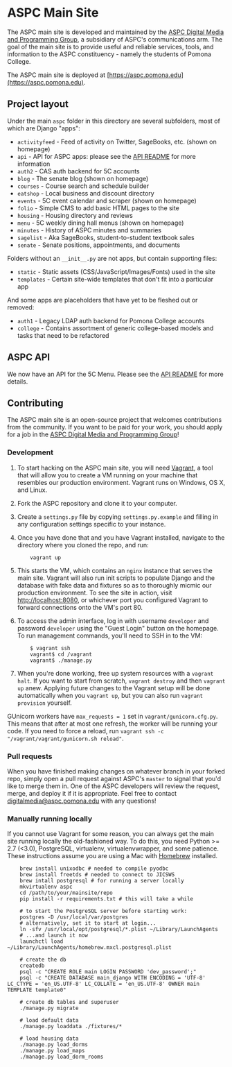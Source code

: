 # ASPC Main Site #

The ASPC main site is developed and maintained by the [ASPC Digital Media and Programming Group](https://aspc.pomona.edu/senate/digital-media-programming/), a subsidiary of ASPC's communications arm. The goal of the main site is to provide useful and reliable services, tools, and information to the ASPC constituency - namely the students of Pomona College.

The ASPC main site is deployed at [https://aspc.pomona.edu](https://aspc.pomona.edu).

## Project layout ##

Under the main `aspc` folder in this directory are several subfolders, most of
which are Django "apps":

- `activityfeed` - Feed of activity on Twitter, SageBooks, etc. (shown on homepage)
- `api` - API for ASPC apps: please see the [API README](aspc/api/README.md) for more information
- `auth2` - CAS auth backend for 5C accounts
- `blog` - The senate blog (shown on homepage)
- `courses` - Course search and schedule builder
- `eatshop` - Local business and discount directory
- `events` - 5C event calendar and scraper (shown on homepage)
- `folio` - Simple CMS to add basic HTML pages to the site
- `housing` - Housing directory and reviews
- `menu` - 5C weekly dining hall menus (shown on homepage)
- `minutes` - History of ASPC minutes and summaries
- `sagelist` - Aka SageBooks, student-to-student textbook sales
- `senate` - Senate positions, appointments, and documents

Folders without an `__init__.py` are not apps, but contain supporting files:

- `static` - Static assets (CSS/JavaScript/Images/Fonts) used in the site
- `templates` - Certain site-wide templates that don't fit into a particular app

And some apps are placeholders that have yet to be fleshed out or removed:

- `auth1` - Legacy LDAP auth backend for Pomona College accounts
- `college` - Contains assortment of generic college-based models and tasks that need to be refactored

## ASPC API ##

We now have an API for the 5C Menu. Please see the [API README](aspc/api/README.md) for more details.

## Contributing ##

The ASPC main site is an open-source project that welcomes contributions from the community. If you want to be paid for your work, you should apply for a job in the [ASPC Digital Media and Programming Group](https://aspc.pomona.edu/senate/digital-media-programming/)!

### Development ###

1. To start hacking on the ASPC main site, you will need [Vagrant](https://www.vagrantup.com), a tool that will allow you to create a VM running on your machine that resembles our production environment. Vagrant runs on Windows, OS X, and Linux.
2. Fork the ASPC repository and clone it to your computer.
3. Create a `settings.py` file by copying `settings.py.example` and filling in any configuration settings specific to your instance.
4. Once you have done that and you have Vagrant installed, navigate to the directory where you cloned the repo, and run:

	```
		vagrant up
	```

5. This starts the VM, which contains an `nginx` instance that serves the main site. Vagrant will also run init scripts to populate Django and the database with fake data and fixtures so as to thoroughly micmic our production environment. To see the site in action, visit [http://localhost:8080](http://localhost:8080), or whichever port you configured Vagrant to forward connections onto the VM's port 80.
6. To access the admin interface, log in with username `developer` and password `developer` using the "Guest Login" button on the homepage. To run management commands, you'll need to SSH in to the VM:

	```
		$ vagrant ssh
		vagrant$ cd /vagrant
		vagrant$ ./manage.py
	```

7. When you're done working, free up system resources with a `vagrant halt`. If you want to start from scratch, `vagrant destroy` and then `vagrant up` anew. Applying future changes to the Vagrant setup will be done automatically when you `vagrant up`, but you can also run `vagrant provision` yourself.

GUnicorn workers have `max_requests = 1` set in `vagrant/gunicorn.cfg.py`. This means that after at most one refresh, the worker will be running your code. If you need to force a reload, run `vagrant ssh -c "/vagrant/vagrant/gunicorn.sh reload"`.

### Pull requests ###

When you have finished making changes on whatever branch in your forked repo, simply open a pull request against ASPC's `master` to signal that you'd like to merge them in. One of the ASPC developers will review the request, merge, and deploy it if it is appropriate. Feel free to contact [digitalmedia@aspc.pomona.edu](mailto:digitalmedia@aspc.pomona.edu) with any questions!

### Manually running locally ###

If you cannot use Vagrant for some reason, you can always get the main site running locally the old-fashioned way. To do this, you need Python >= 2.7 (<3.0), PostgreSQL, virtualenv, virtualenvwrapper, and some patience. These instructions assume you are using a Mac with [Homebrew](http://brew.sh/) installed.

```
    brew install unixodbc # needed to compile pyodbc
    brew install freetds # needed to connect to JICSWS
    brew intall postgresql # for running a server locally
    mkvirtualenv aspc
    cd /path/to/your/mainsite/repo
    pip install -r requirements.txt # this will take a while

    # to start the PostgreSQL server before starting work:
    postgres -D /usr/local/var/postgres
    # alternatively, set it to start at login...
    ln -sfv /usr/local/opt/postgresql/*.plist ~/Library/LaunchAgents
    # ...and launch it now
    launchctl load ~/Library/LaunchAgents/homebrew.mxcl.postgresql.plist

    # create the db
    createdb
    psql -c "CREATE ROLE main LOGIN PASSWORD 'dev_password';"
    psql -c "CREATE DATABASE main_django WITH ENCODING = 'UTF-8' LC_CTYPE = 'en_US.UTF-8' LC_COLLATE = 'en_US.UTF-8' OWNER main TEMPLATE template0"

    # create db tables and superuser
    ./manage.py migrate

    # load default data
    ./manage.py loaddata ./fixtures/*

    # load housing data
    ./manage.py load_dorms
    ./manage.py load_maps
    ./manage.py load_dorm_rooms
```